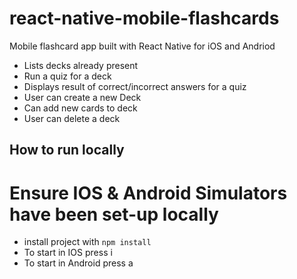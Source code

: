 # react-native-mobile-flashcards

Mobile flashcard app built with React Native for iOS and Andriod

- Lists decks already present
- Run a quiz for a deck
- Displays result of correct/incorrect answers for a quiz
- User can create a new Deck
- Can add new cards to deck
- User can delete a deck

## How to run locally
# Ensure IOS & Android Simulators have been set-up locally

- install project with `npm install`
- To start in IOS press i
- To start in Android press a